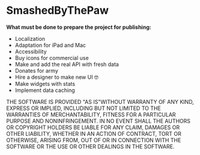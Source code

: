 # SmashedByThePaw

**What must be done to prepare the project for publishing:**
- Localization
- Adaptation for iPad and Mac
- Accessibility
- Buy icons for commercial use
- Make and add the real API with fresh data
- Donates for army
- Hire a designer to make new UI 🤓
- Make widgets with stats
- Implement data caching

THE SOFTWARE IS PROVIDED "AS IS"WITHOUT WARRANTY OF ANY KIND,
EXPRESS OR
IMPLIED, INCLUDING BUT NOT LIMITED TO THE WARRANTIES OF
MERCHANTABILITY,
FITNESS FOR A PARTICULAR PURPOSE AND NONINFRINGEMENT. IN NO
EVENT SHALL THE
AUTHORS OR COPYRIGHT HOLDERS BE LIABLE FOR ANY CLAIM, DAMAGES
OR OTHER
LIABILITY, WHETHER IN AN ACTION OF CONTRACT, TORT OR OTHERWISE,
ARISING FROM,
OUT OF OR IN CONNECTION WITH THE SOFTWARE OR THE USE OR OTHER
DEALINGS IN THE SOFTWARE.
